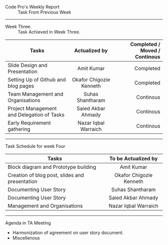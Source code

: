 <dl>
  <dt>Code Pro's Weekly Report</dt>
  <dd> Task From Previous Week</dd>
</dl>









****





<dl>
  <dt> Week Three.</dt>
  <dd> Task Achieved in Week Three.</dd>
</dl>

| Tasks        | Actualized by           | Completed / Moved / Continous|
| ------------- |:-------------:| -----:|
| Slide Design and Presentation | Amit Kumar| Completed |
| Setting Up of Github and blog pages| Okafor Chigozie Kenneth     |  Completed |
| Team Management and Organisations| Suhas Shantharam |    Continous |
| Project Management and Delegation of Tasks| Saied Akbar Ahmady |   Continous |
| Early Requirement gathering | Nazar Iqbal Warraich |   Continous |

*****



<dl>
  <dt>Task Schedule for week Four</dt>
</dl>


| Tasks        | To be  Actualized by | 
| ------------- |:-------------:|
| Block diagram and Prototype building| Amit Kumar|
| Creation of blog post, slides and presentation| Okafor Chigozie Kenneth |
| Documenting User Story | Suhas Shantharam |
| Documenting User Story| Saied Akbar Ahmady | 
| Management and Organisations | Nazar Iqbal Warraich | 

***



<dl>
  <dt>Agenda in  TA  Meeting</dt>
</dl>

*  Harmonization of agreement on user story document.
*  Miscellenous





